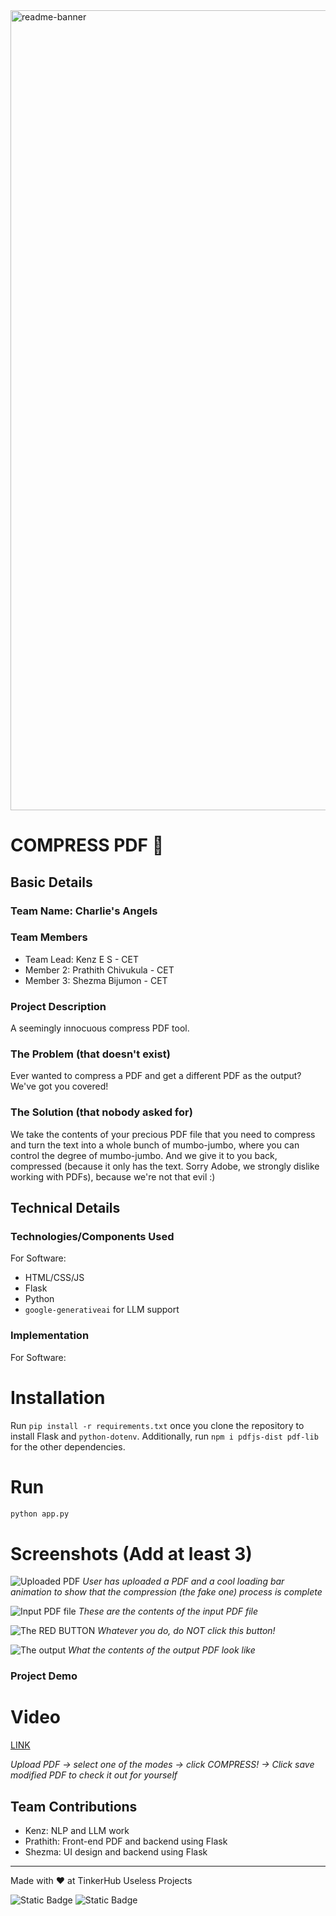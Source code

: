 <img width="1280" alt="readme-banner" src="https://github.com/user-attachments/assets/35332e92-44cb-425b-9dff-27bcf1023c6c">

# COMPRESS PDF 🎯


## Basic Details
### Team Name: Charlie's Angels


### Team Members
- Team Lead: Kenz E S - CET
- Member 2: Prathith Chivukula - CET
- Member 3: Shezma Bijumon - CET

### Project Description
A seemingly innocuous compress PDF tool.

### The Problem (that doesn't exist)
Ever wanted to compress a PDF and get a different PDF as the output? We've got you covered!

### The Solution (that nobody asked for)
We take the contents of your precious PDF file that you need to compress and turn the text into a whole bunch of mumbo-jumbo, where you can control the degree of mumbo-jumbo. And we give it to you back, compressed (because it only has the text. Sorry Adobe, we strongly dislike working with PDFs), because we're not that evil :)

## Technical Details
### Technologies/Components Used
For Software:
- HTML/CSS/JS
- Flask
- Python
- `google-generativeai` for LLM support

### Implementation
For Software:
# Installation
Run `pip install -r requirements.txt` once you clone the repository to install Flask and `python-dotenv`. Additionally, run `npm i pdfjs-dist pdf-lib` for the other dependencies. 

# Run
```python
python app.py
```

# Screenshots (Add at least 3)
![Uploaded PDF](https://github.com/user-attachments/assets/d4f4371b-6cba-41cc-af77-3440cfe6158f)
*User has uploaded a PDF and a cool loading bar animation to show that the compression (the fake one) process is complete*

![Input PDF file](https://github.com/user-attachments/assets/1afd84f4-fb33-4ec4-8b7d-fd622087d266)
*These are the contents of the input PDF file*

![The RED BUTTON](https://github.com/user-attachments/assets/fc46b23a-5f23-4448-bfed-b8c5bef82bae)
*Whatever you do, do NOT click this button!*

![The output](https://github.com/user-attachments/assets/16e1e15a-14e3-419e-95e0-ffe97c4e74fd)
*What the contents of the output PDF look like*


### Project Demo
# Video
[LINK](https://imgur.com/a/smwpouX)

*Upload PDF -> select one of the modes -> click COMPRESS! -> Click save modified PDF to check it out for yourself*


## Team Contributions
- Kenz: NLP and LLM work
- Prathith: Front-end PDF and backend using Flask
- Shezma: UI design and backend using Flask

---
Made with ❤️ at TinkerHub Useless Projects 

![Static Badge](https://img.shields.io/badge/TinkerHub-24?color=%23000000&link=https%3A%2F%2Fwww.tinkerhub.org%2F)
![Static Badge](https://img.shields.io/badge/UselessProject--24-24?link=https%3A%2F%2Fwww.tinkerhub.org%2Fevents%2FQ2Q1TQKX6Q%2FUseless%2520Projects)



